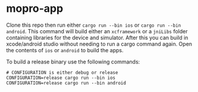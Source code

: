 # mopro-app

Clone this repo then run either `cargo run --bin ios` or `cargo run --bin android`. This command will build either an `xcframework` or a `jniLibs` folder containing libraries for the device and simulator. After this you can build in xcode/android studio without needing to run a cargo command again. Open the contents of `ios` or `android` to build the apps.

To build a release binary use the following commands:

```
# CONFIGURATION is either debug or release
CONFIGURATION=release cargo run --bin ios
CONFIGURATION=release cargo run --bin android
```